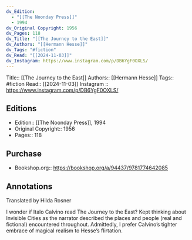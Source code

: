 ```yaml
---
dv_Edition:
  - "[[The Noonday Press]]"
  - 1994
dv_Original Copyright: 1956
dv_Pages: 118
dv_Title: "[[The Journey to the East]]"
dv_Authors: "[[Hermann Hesse]]"
dv_Tags: "#fiction"
dv_Read: "[[2024-11-03]]"
dv_Instagram: https://www.instagram.com/p/DB6YgF0OXLS/
---
```

Title:: [[The Journey to the East]]
Authors:: [[Hermann Hesse]]
Tags:: #fiction
Read:: [[2024-11-03]]
Instagram :: https://www.instagram.com/p/DB6YgF0OXLS/
## Editions
- Edition:: [[The Noonday Press]], 1994
- Original Copyright:: 1956
- Pages:: 118

## Purchase
* Bookshop.org:: https://bookshop.org/a/94437/9781774642085
## Annotations
Translated by Hilda Rosner

I wonder if Italo Calvino read The Journey to the East? Kept thinking about Invisible Cities as the narrator described the places and people (real and fictional) encountered throughout. Admittedly, I prefer Calvino’s tighter embrace of magical realism to Hesse’s flirtation.
